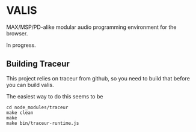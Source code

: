 # VALIS

MAX/MSP/PD-alike modular audio programming environment for the browser. 

In progress.

## Building Traceur

This project relies on traceur from github, so you need to build that before
you can build valis. 

The easiest way to do this seems to be

```
cd node_modules/traceur
make clean 
make
make bin/traceur-runtime.js
```
